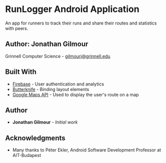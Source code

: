 # RunLogger Android Application
An app for runners to track their runs and share their routes and statistics with peers.


## Author: Jonathan Gilmour
Grinnell Computer Science - gilmourj@grinnell.edu

## Built With

* [Firebase](https://firebase.google.com/) - User authentication and analytics
* [Butterknife](https://github.com/JakeWharton/butterknife) - Binding layout elements
* [Google Maps API](https://developers.google.com/maps/) - Used to display the user's route on a map

## Author

* **Jonathan Gilmour** - *Initial work* 

## Acknowledgments

* Many thanks to Péter Ekler, Android Software Development Professor at AIT-Budapest
